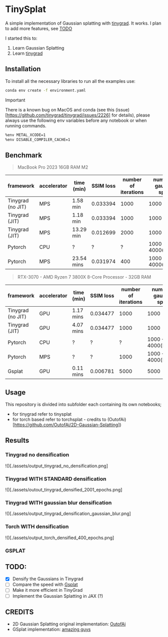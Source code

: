 # TinySplat

A simple implementation of Gaussian splatting with [tinygrad](https://github.com/tinygrad/tinygrad). It works. I plan to add more features, see [TODO](#todo)

I started this to:

1. Learn Gaussian Splatting
2. Learn [tinygrad](https://docs.tinygrad.org/)

## Installation

To install all the necessary libraries to run all the examples use:

```bash
conda env create -f environment.yaml
```

> [!IMPORTANT]  
> There is a known bug on MacOS and conda (see this (issue)[https://github.com/tinygrad/tinygrad/issues/2226] for details), please always use the following env variables before any notebook or when running commands.
>```bash
>%env METAL_XCODE=1
>%env DISABLE_COMPILER_CACHE=1
>```

## Benchmark

> MacBook Pro 2023 16GB RAM M2

| framework          | accelerator | time (min) | SSIM loss | number of iterations  | number of gaussian splats |
|--------------------|-------------|------------|-----------|-----------------------|---------------------------|
| Tinygrad (no JIT)  | MPS         | 1.58 min   | 0.033394  | 1000                  | 1000                      |
| Tinygrad (JIT)     | MPS         | 1.18 min   | 0.033394  | 1000                  | 1000                      |
| Tinygrad (JIT)     | MPS         | 13.29 min  | 0.012699  | 2000                  | 1000 + 3000               |
| Pytorch            | CPU         | ?          | ?         |  ?                    | 1000 + 4000(backup)       |
| Pytorch            | MPS         | 23.54 mins | 0.031974  | 400                   | 1000 + 4000(backup)       |

> RTX-3070 - AMD Ryzen 7 3800X 8-Core Processor - 32GB RAM

| framework          | accelerator | time (min) | SSIM loss | number of iterations  | number of gaussian splats |
|--------------------|-------------|------------|-----------|-----------------------|---------------------------|
| Tinygrad (no JIT)  | GPU         | 1.17 mins  | 0.034477  | 1000                  | 1000                      |
| Tinygrad (JIT)     | GPU         | 4.07 mins  | 0.034477  | 1000                  | 1000                      |
| Pytorch            | CPU         | ?          | ?         |  ?                    | 1000 + 4000(backup)       |
| Pytorch            | MPS         | ?          | ?         | 1000                  | 1000 + 4000(backup)       |
| Gsplat             | GPU         | 0.11 mins  | 0.006781  | 5000                  | 5000                      |

## Usage

This repository is divided into subfolder each containing its own notebooks;

- for tinygrad refer to tinysplat
- for torch based refer to torchsplat - credits to (OutofAi)[https://github.com/OutofAi/2D-Gaussian-Splatting])

## Results

### Tinygrad no densification

!()[./assets/output_tinygrad_no_densification.png]

### Tinygrad WITH STANDARD densification

!()[./assets/outout_tinygrad_densified_2001_epochs.png]

### Tinygrad WITH gaussian blur densification

!()[./assets/output_tinygrad_densification_gaussian_blur.png]

### Torch WITH densification

!()[./assets/output_torch_densified_400_epochs.png]

### GSPLAT


## TODO:

- [X] Densify the Gaussians in Tinygrad
- [ ] Compare the speed with [Gsplat](https://docs.gsplat.studio/main/examples/image.html)
- [ ] Make it more efficient in TinyGrad
- [ ] Implement the Gaussian Splatting in JAX (?)

## CREDITS

- 2D Gaussian Splatting original implementation: [OutofAi](https://github.com/OutofAi/2D-Gaussian-Splatting)
- GSplat implementation: [amazing guys](https://github.com/nerfstudio-project/gsplat)
